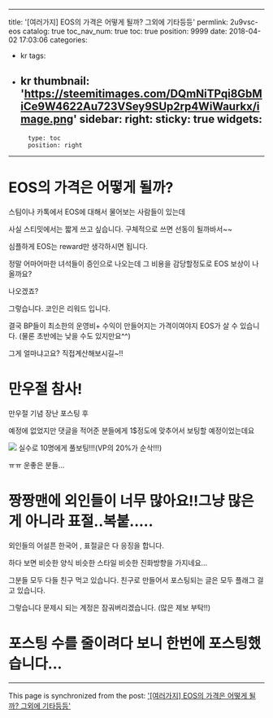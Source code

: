 
---
title: '[여러가지] EOS의 가격은 어떻게 될까? 그외에 기타등등'
permlink: 2u9vsc-eos
catalog: true
toc_nav_num: true
toc: true
position: 9999
date: 2018-04-02 17:03:06
categories:
- kr
tags:
- kr
thumbnail: 'https://steemitimages.com/DQmNiTPqi8GbMiCe9W4622Au723VSey9SUp2rp4WiWaurkx/image.png'
sidebar:
    right:
        sticky: true
widgets:
    -
        type: toc
        position: right
---


#  EOS의 가격은 어떻게 될까?

스팀이나 카톡에서 EOS에 대해서 물어보는 사람들이 있는데

사실 스티밋에서는 짧게 쓰고 싶습니다.  구체적으로 쓰면 선동이 될까바서~~

심플하게 EOS는 reward만 생각하시면 됩니다.

정말 어마어마한 녀석들이 증인으로 나오는데 그 비용을 감당할정도로 EOS 보상이 나올까요?

나오겠죠?

그렇습니다. 코인은 리워드 입니다. 

결국 BP들이 최소한의 운영비+ 수익이 만들어지는 가격이여야지 EOS가 살 수 있습니다.
(물론 초반에는 낮을 수도 있지만요^^)

그게 얼마냐고요? 직접계산해보시길~!!

# 만우절 참사!

만우절 기념 장난 포스팅 후 

예정에 없었지만 댓글을 적어준 분들에게 1$정도에 맞추어서 보팅할 예정이었는데요

![](https://steemitimages.com/DQmNiTPqi8GbMiCe9W4622Au723VSey9SUp2rp4WiWaurkx/image.png)
실수로 10명에게 풀보팅!!!(VP의 20%가 순삭!!!)

ㅠㅠ 운좋은 분들...

# 짱짱맨에 외인들이 너무 많아요!!그냥 많은게 아니라 표절..복붙.....

외인들의 어설픈 한국어 , 표절글은 다 응징을 합니다.

하다 보면 비슷한 양식 비슷한 스타일 비슷한 진화방향을 가지네요...

그분들 모두 다들 친구 먹고 있습니다. 친구로 만들어서 포스팅되는 글은 모두 플래그 걸고 있습니다.

그렇습니다 문제시 되는 계정은 잠궈버리겠습니다. (많은 제보 부탁!!)

# 포스팅 수를 줄이려다 보니 한번에 포스팅했습니다...

- - -

This page is synchronized from the post: ['[여러가지] EOS의 가격은 어떻게 될까? 그외에 기타등등'](https://steemit.com/@virus707/2u9vsc-eos)
